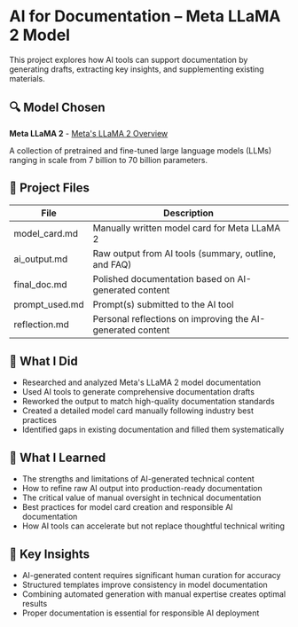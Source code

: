 # AI for Documentation – Meta LLaMA 2 Model

This project explores how AI tools can support documentation by generating drafts, extracting key insights, and supplementing existing materials.

## 🔍 Model Chosen
**Meta LLaMA 2** - [Meta's LLaMA 2 Overview](https://ai.meta.com/llama/)

A collection of pretrained and fine-tuned large language models (LLMs) ranging in scale from 7 billion to 70 billion parameters.

## 📄 Project Files

| File            | Description |
|-----------------|-------------|
| model_card.md   | Manually written model card for Meta LLaMA 2 |
| ai_output.md    | Raw output from AI tools (summary, outline, and FAQ) |
| final_doc.md    | Polished documentation based on AI-generated content |
| prompt_used.md  | Prompt(s) submitted to the AI tool |
| reflection.md   | Personal reflections on improving the AI-generated content |

## 🔧 What I Did
- Researched and analyzed Meta's LLaMA 2 model documentation
- Used AI tools to generate comprehensive documentation drafts
- Reworked the output to match high-quality documentation standards
- Created a detailed model card manually following industry best practices
- Identified gaps in existing documentation and filled them systematically

## 🌱 What I Learned
- The strengths and limitations of AI-generated technical content
- How to refine raw AI output into production-ready documentation
- The critical value of manual oversight in technical documentation
- Best practices for model card creation and responsible AI documentation
- How AI tools can accelerate but not replace thoughtful technical writing

## 🎯 Key Insights
- AI-generated content requires significant human curation for accuracy
- Structured templates improve consistency in model documentation
- Combining automated generation with manual expertise creates optimal results
- Proper documentation is essential for responsible AI deployment
